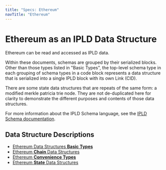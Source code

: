 ```yaml
---
title: "Specs: Ethereum"
navTitle: "Ethereum"
---
```


# Ethereum as an IPLD Data Structure

Ethereum can be read and accessed as IPLD data.

Within these documents, schemas are grouped by their serialized blocks.
Other than those types listed in "Basic Types", the top-level schema type in each grouping of schema
types in a code block represents a data structure that is serialized into a single IPLD block with its own Link (CID).

There are some state data structures that are repeats of the same form: a modified merkle patricia trie node.
They are not de-duplicated here for clarity to demonstrate the different purposes and contents of those data structures.

For more information about the IPLD Schema language, see the [IPLD Schema documentation](/docs/schemas/).

## Data Structure Descriptions

* [Ethereum Data Structures **Basic Types**](./basic_types/)
* [Ethereum **Chain** Data Structures](./chain/)
* [Ethereum **Convenience Types**](./convenience_types/)
* [Ethereum **State** Data Structures](./state/)
